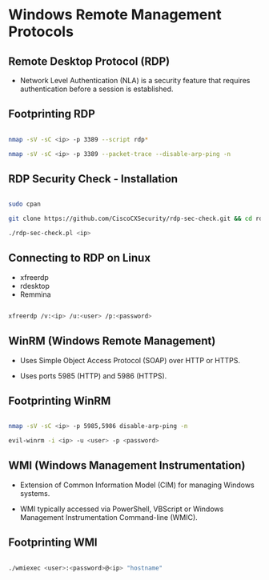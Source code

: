 # Windows Remote Management Protocols

## Remote Desktop Protocol (RDP)

* Network Level Authentication (NLA) is a security feature that requires authentication before a session is established.


## Footprinting RDP

```bash

nmap -sV -sC <ip> -p 3389 --script rdp*

nmap -sV -sC <ip> -p 3389 --packet-trace --disable-arp-ping -n

```

## RDP Security Check - Installation

``` bash

sudo cpan

git clone https://github.com/CiscoCXSecurity/rdp-sec-check.git && cd rdp-sec-check

./rdp-sec-check.pl <ip>

```

## Connecting to RDP on Linux

- xfreerdp
- rdesktop
- Remmina

```bash

xfreerdp /v:<ip> /u:<user> /p:<password>

```

## WinRM (Windows Remote Management)

* Uses Simple Object Access Protocol (SOAP) over HTTP or HTTPS.

* Uses ports 5985 (HTTP) and 5986 (HTTPS).

## Footprinting WinRM

```bash

nmap -sV -sC <ip> -p 5985,5986 disable-arp-ping -n

evil-winrm -i <ip> -u <user> -p <password>

```

## WMI (Windows Management Instrumentation)

* Extension of Common Information Model (CIM) for managing Windows systems.

* WMI typically accessed via PowerShell, VBScript or Windows Management Instrumentation Command-line (WMIC).

## Footprinting WMI

```bash

./wmiexec <user>:<password>@<ip> "hostname"

```



